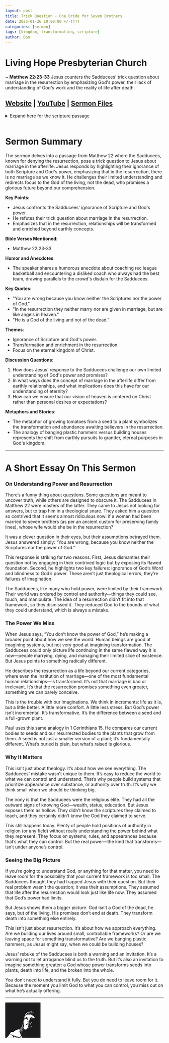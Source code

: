 ```yaml
---
layout: post
title: Trick Question - One Bride for Seven Brothers
date: 2025-01-26 10:00:00 +/-TTTT
categories: [sermon]
tags: [kingdom, transformation, scripture]
author: Don
---
```

<meta name="twitter:image" content="https://pineland.am/assets/img/choose_wisely.jpg">

# Living Hope Presbyterian Church

~ <b>Matthew 22:23-33</b> Jesus counters the Sadducees' trick question about marriage in the resurrection by emphasizing God's power, their lack of understanding of God's work and the reality of life after death.

## [Website](https://www.livinghopepresbyterian.org/) | [YouTube](https://www.youtube.com/@LivingHopePresbyterianChurch) | [Sermon Files](https://github.com/jobian-ai/LHP-Sermons/tree/main/sermons/2025/25-01-26)

<details closed>
  <summary>Expand here for the scripture passage</summary>
<br/><br/><i> Matthew 22:23 The same day Sadducees came to him, who say that there is no resurrection, and they asked him a question, 24 saying, “Teacher, Moses said, ‘If a man dies having no children, his brother must marry the widow and raise up offspring for his brother.’ 25 Now there were seven brothers among us. The first married and died, and having no offspring left his wife to his brother. 26 So too the second and third, down to the seventh. 27 After them all, the woman died. 28 In the resurrection, therefore, of the seven, whose wife will she be? For they all had her.”
29 But Jesus answered them, “You are wrong, because you know neither the Scriptures nor the power of God. 30 For in the resurrection they neither marry nor are given in marriage, but are like angels in heaven. 31 And as for the resurrection of the dead, have you not read what was said to you by God: 32 ‘I am the God of Abraham, and the God of Isaac, and the God of Jacob’? He is not God of the dead, but of the living.” 33 And when the crowd heard it, they were astonished at his teaching.
<br/><br/></i>
ESV: The Holy Bible, English Standard Version ©2011 Crossway Bibles, a division of Good News Publishers.  All rights reserved.
<br/><br/>
</details>
<br/>

# **Sermon Summary**

The sermon delves into a passage from Matthew 22 where the Sadducees, known for denying the resurrection, pose a trick question to Jesus about marriage in the afterlife. Jesus responds by highlighting their ignorance of both Scripture and God's power, emphasizing that in the resurrection, there is no marriage as we know it. He challenges their limited understanding and redirects focus to the God of the living, not the dead, who promises a glorious future beyond our comprehension.

**Key Points**:

- Jesus confronts the Sadducees' ignorance of Scripture and God's power.
- He refutes their trick question about marriage in the resurrection.
- Emphasizes that in the resurrection, relationships will be transformed and enriched beyond earthly concepts.

**Bible Verses Mentioned**:

- Matthew 22:23-33

**Humor and Anecdotes**:

- The speaker shares a humorous anecdote about coaching rec league basketball and encountering a disliked coach who always had the best team, drawing parallels to the crowd's disdain for the Sadducees.

**Key Quotes**:

- "You are wrong because you know neither the Scriptures nor the power of God."
- "In the resurrection they neither marry nor are given in marriage, but are like angels in heaven."
- "He is a God of the living and not of the dead."

**Themes**:

- Ignorance of Scripture and God's power.
- Transformation and enrichment in the resurrection.
- Focus on the eternal kingdom of Christ.

**Discussion Questions**:

1. How does Jesus' response to the Sadducees challenge our own limited understanding of God's power and promises?
2. In what ways does the concept of marriage in the afterlife differ from earthly relationships, and what implications does this have for our understanding of eternity?
3. How can we ensure that our vision of heaven is centered on Christ rather than personal desires or expectations?

**Metaphors and Stories**:

- The metaphor of growing tomatoes from a seed to a plant symbolizes the transformation and abundance awaiting believers in the resurrection.
- The analogy of banging plastic hammers versus building houses represents the shift from earthly pursuits to grander, eternal purposes in God's kingdom.

___

# A Short Essay On This Sermon

### On Understanding Power and Resurrection  

There’s a funny thing about questions. Some questions are meant to uncover truth, while others are designed to obscure it. The Sadducees in Matthew 22 were masters of the latter. They came to Jesus not looking for answers, but to trap him in a theological snare. They asked him a question so contrived that it seems almost ridiculous now: if a woman had been married to seven brothers (as per an ancient custom for preserving family lines), whose wife would she be in the resurrection?  

It was a clever question in their eyes, but their assumptions betrayed them. Jesus answered simply: “You are wrong, because you know neither the Scriptures nor the power of God.”  

This response is striking for two reasons. First, Jesus dismantles their question not by engaging in their contrived logic but by exposing its flawed foundation. Second, he highlights two key failures: ignorance of God’s Word and blindness to God’s power. These aren’t just theological errors; they’re failures of imagination.  

The Sadducees, like many who hold power, were limited by their framework. Their world was ordered by control and authority—things they could see, touch, and manipulate. The idea of a resurrection didn’t fit into that framework, so they dismissed it. They reduced God to the bounds of what they could understand, which is always a mistake.  

### The Power We Miss  

When Jesus says, “You don’t know the power of God,” he’s making a broader point about how we see the world. Human beings are good at imagining systems, but not very good at imagining transformation. The Sadducees could only picture life continuing in the same flawed way it is now—people marrying, dying, and managing their limited slice of existence. But Jesus points to something radically different.  

He describes the resurrection as a life beyond our current categories, where even the institution of marriage—one of the most fundamental human relationships—is transformed. It’s not that marriage is bad or irrelevant. It’s that the resurrection promises something even greater, something we can barely conceive.  

This is the trouble with our imaginations. We think in increments: life as it is, but a little better. A little more comfort. A little less stress. But God’s power isn’t incremental. It’s transformative. It’s the difference between a seed and a full-grown plant.  

Paul uses this same analogy in 1 Corinthians 15. He compares our current bodies to seeds and our resurrected bodies to the plants that grow from them. A seed is not just a smaller version of a plant; it’s fundamentally different. What’s buried is plain, but what’s raised is glorious.  

### Why It Matters  

This isn’t just about theology. It’s about how we see everything. The Sadducees’ mistake wasn’t unique to them. It’s easy to reduce the world to what we can control and understand. That’s why people build systems that prioritize appearance over substance, or authority over truth. It’s why we think small when we should be thinking big.  

The irony is that the Sadducees were the religious elite. They had all the outward signs of knowing God—wealth, status, education. But Jesus exposes them as hollow. They didn’t know the scriptures they claimed to teach, and they certainly didn’t know the God they claimed to serve.  

This still happens today. Plenty of people hold positions of authority in religion (or any field) without really understanding the power behind what they represent. They focus on systems, rules, and appearances because that’s what they can control. But the real power—the kind that transforms—isn’t under anyone’s control.  

### Seeing the Big Picture  

If you’re going to understand God, or anything for that matter, you need to leave room for the possibility that your current framework is too small. The Sadducees thought they had trapped Jesus with their question. But their real problem wasn’t the question; it was their assumptions. They assumed that life after the resurrection would look just like life now. They assumed that God’s power had limits.  

But Jesus shows them a bigger picture. God isn’t a God of the dead, he says, but of the living. His promises don’t end at death. They transform death into something else entirely.  

This isn’t just about resurrection. It’s about how we approach everything. Are we building our lives around small, controllable frameworks? Or are we leaving space for something transformative? Are we banging plastic hammers, as Jesus might say, when we could be building houses?  

Jesus’ rebuke of the Sadducees is both a warning and an invitation. It’s a warning not to let arrogance blind us to the truth. But it’s also an invitation to imagine something greater: a God whose power transforms seeds into plants, death into life, and the broken into the whole.  

You don’t need to understand it fully. But you do need to leave room for it. Because the moment you limit God to what you can control, you miss out on what he’s actually offering.  

---
![Desktop View](/assets/img/choose_wisely.jpg)
